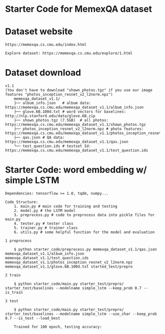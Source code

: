 # Starter Code for MemexQA dataset


# Dataset website
	https://memexqa.cs.cmu.edu/index.html

	Explore dataset: https://memexqa.cs.cmu.edu/explore/1.html

# Dataset download
	v1.1
	(You don't have to download "shown_photos.tgz" if you use our image features "photos_inception_resnet_v2_l2norm.npz")
		memexqa_dataset_v1.1/
		├── album_info.json   # album data: https://memexqa.cs.cmu.edu/memexqa_dataset_v1.1/album_info.json
		├── glove.6B.100d.txt # word vectors for baselines:  http://nlp.stanford.edu/data/glove.6B.zip
		├── shown_photos.tgz (7.5GB)  # all photos: https://memexqa.cs.cmu.edu/memexqa_dataset_v1.1/shown_photos.tgz
		├── photos_inception_resnet_v2_l2norm.npz # photo features: https://memexqa.cs.cmu.edu/memexqa_dataset_v1.1/photos_inception_resnet_v2_l2norm.npz
		├── qas.json # QA data: https://memexqa.cs.cmu.edu/memexqa_dataset_v1.1/qas.json
		└── test_question.ids # testset Id: https://memexqa.cs.cmu.edu/memexqa_dataset_v1.1/test_question.ids


# Starter Code: word embedding w/ simple LSTM
	Dependencies: tensorflow >= 1.0, tqdm, numpy...

	Code Structure:
		1. main.py # main code for training and testing
		2. model.py # the LSTM model
		3. preprocess.py # code to preprocess data into pickle files for main.py
		4. tester.py # tester class
		5. trainer.py # trainer class
		6. utils.py # some helpful function for the model and evaluation

	1 preprocess

		$ python starter_code/preprocess.py memexqa_dataset_v1.1/qas.json memexqa_dataset_v1.1/album_info.json memexqa_dataset_v1.1/test_question.ids memexqa_dataset_v1.1/photos_inception_resnet_v2_l2norm.npz memexqa_dataset_v1.1/glove.6B.100d.txt started_test/prepro

	2 train

		$ python starter_code/main.py starter_test/prepro/ starter_test/baselines --modelname simple_lstm --keep_prob 0.7 --is_train

	3 test

		$ python starter_code/main.py starter_test/prepro/ starter_test/baselines --modelname simple_lstm --use_char --keep_prob 0.7 --is_test --load_best

		Trained for 100 epoch, testing accuracy: 